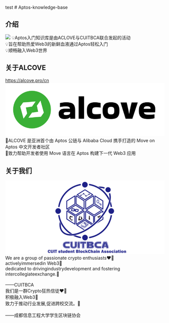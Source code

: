test # Aptos-knowledge-base

## 介绍

![](images/1.jpg)
💡Aptos入门知识库是由ACLOVE与CUITBCA联合发起的活动<br>
💡旨在帮助热爱Web3的新鲜血液通过Aptos轻松入门<br>
💡顺畅融入Web3世界<br>

## 关于ALCOVE
https://alcove.pro/cn<br>
![](images/2.png)
🔦ALCOVE 是亚洲首个由 Aptos 公链与 Alibaba Cloud 携手打造的 Move on Aptos 中文开发者社区<br>
🌟致力帮助开发者使用 Move 语言在 Aptos 构建下一代 Web3 应用<br>

## 关于我们

![](images/3.png)
We are a group of passionate crypto enthusiasts❤️‍🔥<br>
activelyimmersedin Web3🌴<br>
dedicated to drivingindustrydevelopment and fostering intercollegiateexchange.🤘<br>
<br>
——CUITBCA
<br>
我们是一群Crypto狂热信徒❤️‍🔥<br>
积极融入Web3🌴<br>
致力于推动行业发展,促进跨校交流。🤘 <br>
<br>
——成都信息工程大学学生区块链协会
